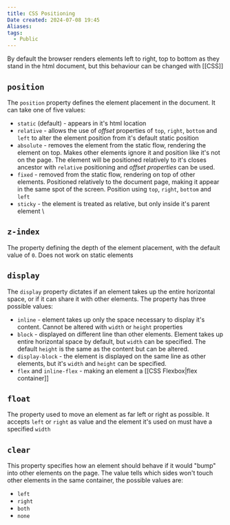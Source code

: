 ```yaml
---
title: CSS Positioning
Date created: 2024-07-08 19:45
Aliases:
tags: 
  - Public
---
```


By default the browser renders elements left to right, top to bottom as they stand in the html document, but this behaviour can be changed with [[CSS]] 

## `position`

The `position` property defines the element placement in the document. It can take one of five values:

- `static` (default) - appears in it's  html location
- `relative` - allows the use of *offset* properties of `top`, `right`, `bottom` and `left` to alter the element position from it's default static position
- `absolute` - removes the element from the static flow, rendering the element on top. Makes other elements ignore it and position like it's not on the page. The element will be positioned relatively to it's closes ancestor with `relative` positioning and *offset properties* can be used.
- `fixed` - removed from the static flow, rendering on top of other elements. Positioned relatively to the document page, making it appear in the same spot of the screen. Position using `top`, `right`, `bottom` and `left`
- `sticky` - the element is treated as relative, but only inside it's parent element
\

## `z-index`

The property defining the depth of the element placement, with the default value of `0`. Does not work on static elements

## `display`

The `display` property dictates if an element takes up the entire horizontal space, or if it can share it with other elements. The property has three possible values: 

- `inline` - element takes up only the space necessary to display it's content. Cannot be altered with `width` or `height` properties
- `block` - displayed on different line than other elements. Element takes up entire horizontal space by default, but `width` can be specified. The default `height` is the same as the content but can be altered.
- `display-block` - the element is displayed on the same line as other elements, but it's `width` and `height` can be specified.
- `flex` and `inline-flex` - making an element a [[CSS Flexbox|flex container]] 

## `float`

The property used to move an element as far left or right as possible. It accepts `left` or `right` as value and the element it's used on must have a specified `width`

## `clear`

This property specifies how an element should behave if it would "bump" into other elements on the page. The value tells which sides won't touch other elements in the same container, the possible values are: 
- `left`
- `right`
- `both`
- `none`